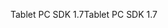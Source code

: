 <span data-ttu-id="3dc08-101">Tablet PC SDK 1.7</span><span class="sxs-lookup"><span data-stu-id="3dc08-101">Tablet PC SDK 1.7</span></span>